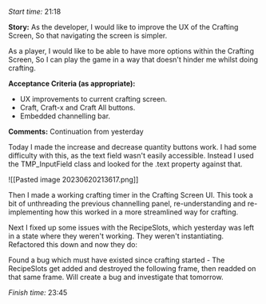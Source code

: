 
*Start time:* 21:18

**Story:** 
As the developer, I would like to improve the UX of the Crafting Screen,
So that navigating the screen is simpler.

As a player, I would like to be able to have more options within the Crafting Screen,
So I can play the game in a way that doesn't hinder me whilst doing crafting.

**Acceptance Criteria (as appropriate):**
- UX improvements to current crafting screen.
- Craft, Craft-x and Craft All buttons.
- Embedded channelling bar.

**Comments:** 
Continuation from yesterday

Today I made the increase and decrease quantity buttons work. I had some difficulty with this, as the text field wasn't easily accessible. Instead I used the TMP_InputField class and looked for the .text property against that.

![[Pasted image 20230620213617.png]]

Then I made a working crafting timer in the Crafting Screen UI. This took a bit of unthreading the previous channelling panel, re-understanding and re-implementing how this worked in a more streamlined way for crafting.

Next I fixed up some issues with the RecipeSlots, which yesterday was left in a state where they weren't working. They weren't instantiating. Refactored this down and now they do:

Found a bug which must have existed since crafting started - The RecipeSlots get added and destroyed the following frame, then readded on that same frame. Will create a bug and investigate that tomorrow.


*Finish time:* 23:45